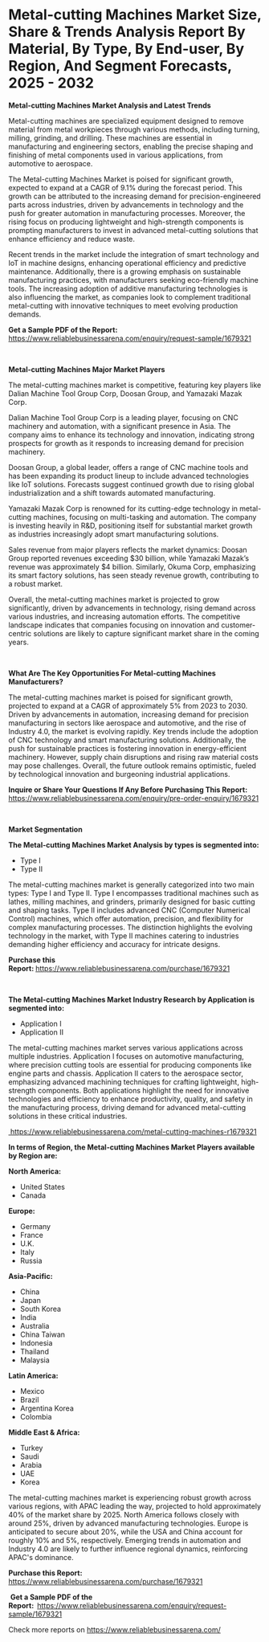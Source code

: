 <p><h1>Metal-cutting Machines Market Size, Share & Trends Analysis Report By Material, By Type, By End-user, By Region, And Segment Forecasts, 2025 - 2032</h1></p><p><strong>Metal-cutting Machines Market Analysis and Latest Trends</strong></p>
<p><p>Metal-cutting machines are specialized equipment designed to remove material from metal workpieces through various methods, including turning, milling, grinding, and drilling. These machines are essential in manufacturing and engineering sectors, enabling the precise shaping and finishing of metal components used in various applications, from automotive to aerospace.</p><p>The Metal-cutting Machines Market is poised for significant growth, expected to expand at a CAGR of 9.1% during the forecast period. This growth can be attributed to the increasing demand for precision-engineered parts across industries, driven by advancements in technology and the push for greater automation in manufacturing processes. Moreover, the rising focus on producing lightweight and high-strength components is prompting manufacturers to invest in advanced metal-cutting solutions that enhance efficiency and reduce waste.</p><p>Recent trends in the market include the integration of smart technology and IoT in machine designs, enhancing operational efficiency and predictive maintenance. Additionally, there is a growing emphasis on sustainable manufacturing practices, with manufacturers seeking eco-friendly machine tools. The increasing adoption of additive manufacturing technologies is also influencing the market, as companies look to complement traditional metal-cutting with innovative techniques to meet evolving production demands.</p></p>
<p><strong>Get a Sample PDF of the Report:&nbsp;</strong> <a href="https://www.reliablebusinessarena.com/enquiry/request-sample/1679321?utm_campaign=2822&utm_medium=2&utm_source=Github&utm_content=ia&utm_term=24032025&utm_id=metal-cutting-machines">https://www.reliablebusinessarena.com/enquiry/request-sample/1679321</a></p>
<p>&nbsp;</p>
<p><strong>Metal-cutting Machines Major Market Players</strong></p>
<p><p>The metal-cutting machines market is competitive, featuring key players like Dalian Machine Tool Group Corp, Doosan Group, and Yamazaki Mazak Corp. </p><p>Dalian Machine Tool Group Corp is a leading player, focusing on CNC machinery and automation, with a significant presence in Asia. The company aims to enhance its technology and innovation, indicating strong prospects for growth as it responds to increasing demand for precision machinery.</p><p>Doosan Group, a global leader, offers a range of CNC machine tools and has been expanding its product lineup to include advanced technologies like IoT solutions. Forecasts suggest continued growth due to rising global industrialization and a shift towards automated manufacturing.</p><p>Yamazaki Mazak Corp is renowned for its cutting-edge technology in metal-cutting machines, focusing on multi-tasking and automation. The company is investing heavily in R&D, positioning itself for substantial market growth as industries increasingly adopt smart manufacturing solutions.</p><p>Sales revenue from major players reflects the market dynamics: Doosan Group reported revenues exceeding $30 billion, while Yamazaki Mazak’s revenue was approximately $4 billion. Similarly, Okuma Corp, emphasizing its smart factory solutions, has seen steady revenue growth, contributing to a robust market.</p><p>Overall, the metal-cutting machines market is projected to grow significantly, driven by advancements in technology, rising demand across various industries, and increasing automation efforts. The competitive landscape indicates that companies focusing on innovation and customer-centric solutions are likely to capture significant market share in the coming years.</p></p>
<p>&nbsp;</p>
<p><strong>What Are The Key Opportunities For Metal-cutting Machines Manufacturers?</strong></p>
<p><p>The metal-cutting machines market is poised for significant growth, projected to expand at a CAGR of approximately 5% from 2023 to 2030. Driven by advancements in automation, increasing demand for precision manufacturing in sectors like aerospace and automotive, and the rise of Industry 4.0, the market is evolving rapidly. Key trends include the adoption of CNC technology and smart manufacturing solutions. Additionally, the push for sustainable practices is fostering innovation in energy-efficient machinery. However, supply chain disruptions and rising raw material costs may pose challenges. Overall, the future outlook remains optimistic, fueled by technological innovation and burgeoning industrial applications.</p></p>
<p><strong>Inquire or Share Your Questions If Any Before Purchasing This Report:</strong> <a href="https://www.reliablebusinessarena.com/enquiry/pre-order-enquiry/1679321?utm_campaign=2822&utm_medium=2&utm_source=Github&utm_content=ia&utm_term=24032025&utm_id=metal-cutting-machines">https://www.reliablebusinessarena.com/enquiry/pre-order-enquiry/1679321</a></p>
<p>&nbsp;</p>
<p><strong>Market Segmentation</strong></p>
<p><strong>The Metal-cutting Machines Market Analysis by types is segmented into:</strong></p>
<p><ul><li>Type I</li><li>Type II</li></ul></p>
<p><p>The metal-cutting machines market is generally categorized into two main types: Type I and Type II. Type I encompasses traditional machines such as lathes, milling machines, and grinders, primarily designed for basic cutting and shaping tasks. Type II includes advanced CNC (Computer Numerical Control) machines, which offer automation, precision, and flexibility for complex manufacturing processes. The distinction highlights the evolving technology in the market, with Type II machines catering to industries demanding higher efficiency and accuracy for intricate designs.</p></p>
<p><strong>Purchase this Report:&nbsp;</strong><a href="https://www.reliablebusinessarena.com/purchase/1679321?utm_campaign=2822&utm_medium=2&utm_source=Github&utm_content=ia&utm_term=24032025&utm_id=metal-cutting-machines">https://www.reliablebusinessarena.com/purchase/1679321</a></p>
<p>&nbsp;</p>
<p><strong>The Metal-cutting Machines Market Industry Research by Application is segmented into:</strong></p>
<p><ul><li>Application I</li><li>Application II</li></ul></p>
<p><p>The metal-cutting machines market serves various applications across multiple industries. Application I focuses on automotive manufacturing, where precision cutting tools are essential for producing components like engine parts and chassis. Application II caters to the aerospace sector, emphasizing advanced machining techniques for crafting lightweight, high-strength components. Both applications highlight the need for innovative technologies and efficiency to enhance productivity, quality, and safety in the manufacturing process, driving demand for advanced metal-cutting solutions in these critical industries.</p></p>
<p><a href="https://www.reliablebusinessarena.com/metal-cutting-machines-r1679321?utm_campaign=2822&utm_medium=2&utm_source=Github&utm_content=ia&utm_term=24032025&utm_id=metal-cutting-machines">&nbsp;https://www.reliablebusinessarena.com/metal-cutting-machines-r1679321</a></p>
<p><strong>In terms of Region, the Metal-cutting Machines Market Players available by Region are:</strong></p>
<p>
    <p> <strong> North America: </strong>
        <ul>
            <li>United States</li>
            <li>Canada</li>
        </ul>
        </p> 
    <p> <strong> Europe: </strong>
        <ul>
            <li>Germany</li>
            <li>France</li>
            <li>U.K.</li>
            <li>Italy</li>
            <li>Russia</li>
        </ul>
        </p> 
    <p> <strong> Asia-Pacific: </strong>
        <ul>
            <li>China</li>
            <li>Japan</li>
            <li>South Korea</li>
            <li>India</li>
            <li>Australia</li>
            <li>China Taiwan</li>
            <li>Indonesia</li>
            <li>Thailand</li>
            <li>Malaysia</li>
        </ul>
        </p> 
    <p> <strong> Latin America: </strong>
        <ul>
            <li>Mexico</li>
            <li>Brazil</li>
            <li>Argentina Korea</li>
            <li>Colombia</li>
        </ul>
        </p> 
    <p> <strong> Middle East & Africa: </strong>
        <ul>
            <li>Turkey</li>
            <li>Saudi</li>
            <li>Arabia</li>
            <li>UAE</li>
            <li>Korea</li>
        </ul>
    </p>
    </p>
<p><p>The metal-cutting machines market is experiencing robust growth across various regions, with APAC leading the way, projected to hold approximately 40% of the market share by 2025. North America follows closely with around 25%, driven by advanced manufacturing technologies. Europe is anticipated to secure about 20%, while the USA and China account for roughly 10% and 5%, respectively. Emerging trends in automation and Industry 4.0 are likely to further influence regional dynamics, reinforcing APAC's dominance.</p></p>
<p><strong>Purchase this Report: </strong><a href="https://www.reliablebusinessarena.com/purchase/1679321?utm_campaign=2822&utm_medium=2&utm_source=Github&utm_content=ia&utm_term=24032025&utm_id=metal-cutting-machines">https://www.reliablebusinessarena.com/purchase/1679321</a></p>
<p>&nbsp;<strong>Get a Sample PDF of the Report:&nbsp;&nbsp;</strong><a href="https://www.reliablebusinessarena.com/enquiry/request-sample/1679321?utm_campaign=2822&utm_medium=2&utm_source=Github&utm_content=ia&utm_term=24032025&utm_id=metal-cutting-machines">https://www.reliablebusinessarena.com/enquiry/request-sample/1679321</a></p>
<p><strong></strong></p>
<p>Check more reports on <a href="https://www.reliablebusinessarena.com/?utm_campaign=2822&utm_medium=2&utm_source=Github&utm_content=ia&utm_term=24032025&utm_id=metal-cutting-machines">https://www.reliablebusinessarena.com/</a></p>